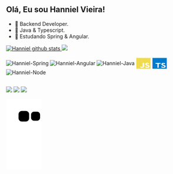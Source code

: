 ## Olá, Eu sou Hanniel Vieira!

- 🔭 Backend Developer.
- 🌱 Java & Typescript.
- 📖 Estudando Spring & Angular.

<div>
  <a href="https://github.com/hanniel09">
   <img  width="400em"  src="https://github-readme-stats.vercel.app/api?username=hanniel09&show_icons=true&theme=dark&hide_border=true" alt="Hanniel github stats" />
  </a>
  <a href="https://github.com/hanniel09/github-readme-stats">
    <img width="310em"  src="https://github-readme-stats.vercel.app/api/top-langs?username=hanniel09&show_icons=true&theme=dark&locale=en&layout=compact&hide_border=true" />
  </a>
  
</div>

<div style="display: inline_block"><br>
  <img align="center" alt="Hanniel-Spring" height="30" width="40" src="https://cdn.jsdelivr.net/gh/devicons/devicon/icons/spring/spring-original.svg" /> 
  <img align="center" alt="Hanniel-Angular" height="30" width="40" src="https://cdn.jsdelivr.net/gh/devicons/devicon/icons/angularjs/angularjs-plain.svg" />
  <img align="center" alt="Hanniel-Java" height="30" width="40" src="https://cdn.jsdelivr.net/gh/devicons/devicon/icons/java/java-plain.svg">
  <img align="center" alt="Hanniel-Js" height="30" width="40" src="https://raw.githubusercontent.com/devicons/devicon/master/icons/javascript/javascript-plain.svg">
  <img align="center" alt="Hanniel-Ts" height="30" width="40" src="https://raw.githubusercontent.com/devicons/devicon/master/icons/typescript/typescript-plain.svg">
  <img align="center" alt="Hanniel-Node" height="30" width="40" src="https://cdn.jsdelivr.net/gh/devicons/devicon/icons/nodejs/nodejs-original.svg">
</div>
          
          

##
  
<div>
  <a href="https://instagram.com/hanniel_v/" target="_blank"><img src="https://img.shields.io/badge/-Instagram-%23E4405F?style=for-the-badge&logo=instagram&logoColor=white" target="_blank"></a>
  <a href = "Mailto:hannielvieira1227@gmail.com"><img src="https://img.shields.io/badge/-Gmail-%23333?style=for-the-badge&logo=gmail&logoColor=white" target="_blank"></a>
  <a href="https://www.linkedin.com/in/hanniel-v-aa55a1232/" target="_blank"><img src="https://img.shields.io/badge/-LinkedIn-%230077B5?style=for-the-badge&logo=linkedin&logoColor=white" target="_blank"></a> 
  
 ![snake gif](https://github.com/hanniel09/hanniel09/blob/output/github-contribution-grid-snake.svg)
